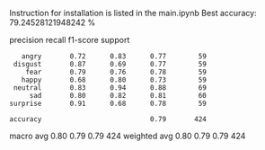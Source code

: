 Instruction for installation is listed in the main.ipynb
Best accuracy:  79.24528121948242 %

precision    recall  f1-score   support

       angry       0.72      0.83      0.77        59
     disgust       0.87      0.69      0.77        59
        fear       0.79      0.76      0.78        59
       happy       0.68      0.80      0.73        59
     neutral       0.83      0.94      0.88        69
         sad       0.80      0.82      0.81        60
    surprise       0.91      0.68      0.78        59

    accuracy                           0.79       424
   macro avg       0.80      0.79      0.79       424
weighted avg       0.80      0.79      0.79       424
